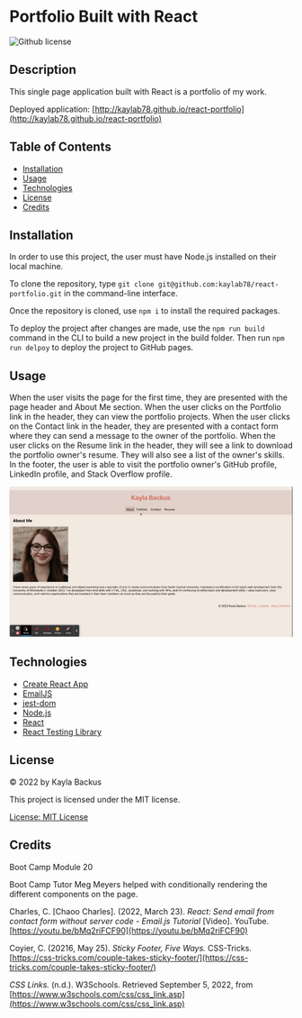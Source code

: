 # Portfolio Built with React
![Github license](https://img.shields.io/badge/license-MIT-blue.svg)

## Description
This single page application built with React is a portfolio of my work.

Deployed application: [http://kaylab78.github.io/react-portfolio](http://kaylab78.github.io/react-portfolio)

## Table of Contents
- [Installation](#installation)
- [Usage](#usage)
- [Technologies](#technologies)
- [License](#license)
- [Credits](#credits)

## Installation
In order to use this project, the user must have Node.js installed on their local machine.

To clone the repository, type `git clone git@github.com:kaylab78/react-portfolio.git` in the command-line interface.

Once the repository is cloned, use `npm i` to install the required packages.

To deploy the project after changes are made, use the `npm run build` command in the CLI to build a new project in the build folder. Then run `npm run delpoy` to deploy the project to GitHub pages.

## Usage
When the user visits the page for the first time, they are presented with the page header and About Me section. When the user clicks on the Portfolio link in the header, they can view the portfolio projects. When the user clicks on the Contact link in the header, they are presented with a contact form where they can send a message to the owner of the portfolio. When the user clicks on the Resume link in the header, they will see a link to download the portfolio owner's resume. They will also see a list of the owner's skills. In the footer, the user is able to visit the portfolio owner's GitHub profile, LinkedIn profile, and Stack Overflow profile.

![The gif shows a page with a photo of a woman and a short bio, then a page of project screenshots, then a contact form, then a resume page with a list of skills.](./src/assets/screenshot-1.gif)

## Technologies
- [Create React App](https://github.com/facebook/create-react-app)
- [EmailJS](https://www.emailjs.com/)
- [jest-dom](https://github.com/testing-library/jest-dom)
- [Node.js](https://nodejs.dev/)
- [React](https://reactjs.org/)
- [React Testing Library](https://www.npmjs.com/package/@testing-library/react)

## License
&copy; 2022 by Kayla Backus

This project is licensed under the MIT license.

[License: MIT License](https://opensource.org/licenses/MIT)

## Credits
Boot Camp Module 20

Boot Camp Tutor Meg Meyers helped with conditionally rendering the different components on the page.

Charles, C. [Chaoo Charles]. (2022, March 23). *React: Send email from contact form without server code - Email.js Tutorial* [Video]. YouTube. [https://youtu.be/bMq2riFCF90](https://youtu.be/bMq2riFCF90)

Coyier, C. (20216, May 25). *Sticky Footer, Five Ways.* CSS-Tricks. [https://css-tricks.com/couple-takes-sticky-footer/](https://css-tricks.com/couple-takes-sticky-footer/)

*CSS Links.* (n.d.). W3Schools. Retrieved September 5, 2022, from [https://www.w3schools.com/css/css_link.asp](https://www.w3schools.com/css/css_link.asp)